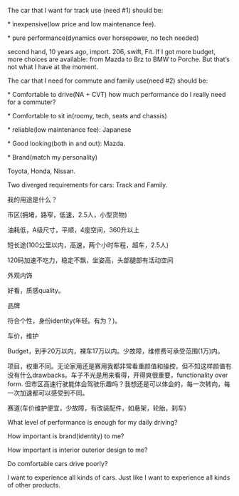 The car that I want for track use (need #1) should be:

\* inexpensive(low price and low maintenance fee).

\* pure performance(dynamics over horsepower, no tech needed)

second hand, 10 years ago, import. 206, swift, Fit. If I got more budget, more choices are available: from Mazda to Brz to BMW to Porche. But that’s not what I have at the moment.

The car that I need for commute and family use(need #2) should be:

\* Comfortable to drive(NA + CVT) how much performance do I really need for a commuter?

\* Comfortable to sit in(roomy, tech, seats and chassis)

\* reliable(low maintenance fee): Japanese

\* Good looking(both in and out): Mazda.

\* Brand(match my personality)

Toyota, Honda, Nissan.

Two diverged requirements for cars: Track and Family.

我的用途是什么？

市区(拥堵，路窄，低速，2.5人，小型货物)

油耗低，A级尺寸，平顺，4座空间，360升以上

短长途(100公里以内，高速，两个小时车程，超车，2.5人)

120码加速不吃力，稳定不飘，坐姿高，头部腿部有活动空间

外观内饰

好看，质感quality。

品牌

符合个性，身份identity(年轻。有为？)。

车价，维护

Budget，到手20万以内，裸车17万以内。少故障，维修费可承受范围(1万)内。

项目，权重不同。无论家用还是赛用我都非常看重颜值和操控，但不知这样颜值有没有什么drawbacks。车子不光是用来看得，开得爽很重要，functionality over form. 但市区高速行驶能体会驾驶乐趣吗？我想还是可以体会的，每一次转向，每一次加速都可以感受到不同。

赛道(车价维护便宜，少故障，有改装配件，如悬架，轮胎，刹车)

What level of performance is enough for my daily driving?

How important is brand(identity) to me?

How important is interior outerior design to me?

Do comfortable cars drive poorly?

I want to experience all kinds of cars. Just like I want to experience all kinds of other products. 